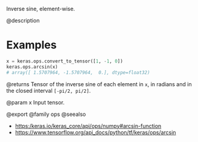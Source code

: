 Inverse sine, element-wise.

@description

# Examples
```python
x = keras.ops.convert_to_tensor([1, -1, 0])
keras.ops.arcsin(x)
# array([ 1.5707964, -1.5707964,  0.], dtype=float32)
```

@returns
Tensor of the inverse sine of each element in `x`, in radians and in
the closed interval `[-pi/2, pi/2]`.

@param x Input tensor.

@export
@family ops
@seealso
+ <https:/keras.io/keras_core/api/ops/numpy#arcsin-function>
+ <https://www.tensorflow.org/api_docs/python/tf/keras/ops/arcsin>
